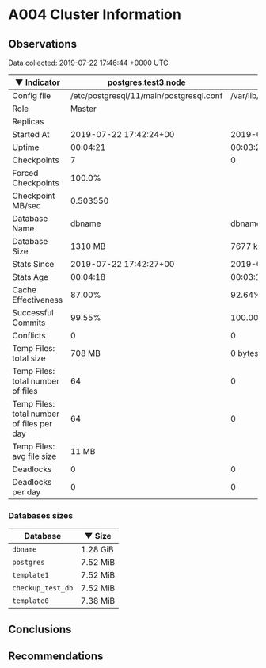 # A004 Cluster Information #

## Observations ##
Data collected: 2019-07-22 17:46:44 +0000 UTC  

|&#9660;&nbsp;Indicator | postgres.test3.node | postgres.test1.node | postgres.test2.node |
|--------|-------|-------- |-------- |
|Config file |/etc/postgresql/11/main/postgresql.conf|/var/lib/postgresql/11/data1/postgresql.conf|/var/lib/postgresql/11/data2/postgresql.conf|
|Role |Master|<no value>|<no value>|
|Replicas ||<no value>|<no value>|
|Started At |2019-07-22&nbsp;17:42:24+00|2019-07-22 17:42:31+00|2019-07-22 17:42:35+00|
|Uptime |00:04:21|00:03:25|00:03:41|
|Checkpoints |7|0|0|
|Forced Checkpoints |100.0%|<no value>|<no value>|
|Checkpoint MB/sec |0.503550|<no value>|<no value>|
|Database Name |dbname|dbname|dbname|
|Database Size |1310&nbsp;MB|7677 kB|7717 kB|
|Stats Since |2019-07-22&nbsp;17:42:27+00|2019-07-22 17:42:43+00|2019-07-22 17:42:43+00|
|Stats Age |00:04:18|00:03:13|00:03:32|
|Cache Effectiveness |87.00%|92.64%|92.64%|
|Successful Commits |99.55%|100.00%|100.00%|
|Conflicts |0|0|0|
|Temp Files: total size |708&nbsp;MB|0 bytes|0 bytes|
|Temp Files: total number of files |64|0|0|
|Temp Files: total number of files per day |64|0|0|
|Temp Files: avg file size |11&nbsp;MB|<no value>|<no value>|
|Deadlocks |0|0|0|
|Deadlocks per day |0|0|0|


### Databases sizes ###

| Database | &#9660;&nbsp;Size |
|----------|--------|
| `dbname` | 1.28&nbsp;GiB |
| `postgres` | 7.52&nbsp;MiB |
| `template1` | 7.52&nbsp;MiB |
| `checkup_test_db` | 7.52&nbsp;MiB |
| `template0` | 7.38&nbsp;MiB |


## Conclusions ##


## Recommendations ##

